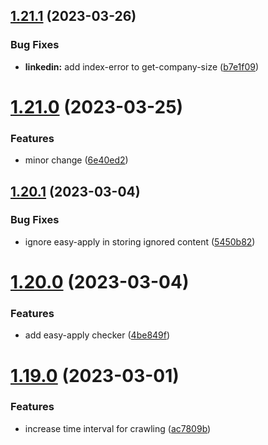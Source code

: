 ## [1.21.1](https://github.com/ghorbani-mohammad/Social-Networks-Crawler/compare/v1.21.0...v1.21.1) (2023-03-26)


### Bug Fixes

* **linkedin:** add index-error to get-company-size ([b7e1f09](https://github.com/ghorbani-mohammad/Social-Networks-Crawler/commit/b7e1f09f58949575343a8c43fd9d9372506358de))



# [1.21.0](https://github.com/ghorbani-mohammad/Social-Networks-Crawler/compare/v1.20.1...v1.21.0) (2023-03-25)


### Features

* minor change ([6e40ed2](https://github.com/ghorbani-mohammad/Social-Networks-Crawler/commit/6e40ed245d7fc2a29b30cf449a6bd336bfa03e2e))



## [1.20.1](https://github.com/ghorbani-mohammad/Social-Networks-Crawler/compare/v1.20.0...v1.20.1) (2023-03-04)


### Bug Fixes

* ignore easy-apply in storing ignored content ([5450b82](https://github.com/ghorbani-mohammad/Social-Networks-Crawler/commit/5450b82fc9bc8d7121de1819dee3693075f9506c))



# [1.20.0](https://github.com/ghorbani-mohammad/Social-Networks-Crawler/compare/v1.19.0...v1.20.0) (2023-03-04)


### Features

* add easy-apply checker ([4be849f](https://github.com/ghorbani-mohammad/Social-Networks-Crawler/commit/4be849f7dff1748e0be4de2eae9e056665ca2f98))



# [1.19.0](https://github.com/ghorbani-mohammad/Social-Networks-Crawler/compare/v1.18.1...v1.19.0) (2023-03-01)


### Features

* increase time interval for crawling ([ac7809b](https://github.com/ghorbani-mohammad/Social-Networks-Crawler/commit/ac7809b0f11a05d9fd4153da312a040e4594e666))



